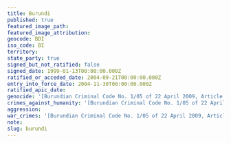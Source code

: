```yaml
---
title: Burundi
published: true
featured_image_path:
featured_image_attribution:
geocode: BDI
iso_code: BI
territory:
state_party: true
signed_but_not_ratified: false
signed_date: 1999-01-13T00:00:00.000Z
ratified_or_acceded_date: 2004-09-21T00:00:00.000Z
entry_into_force_date: 2004-11-30T00:00:00.000Z
ratified_apic_date:
genocide: '[Burundian Criminal Code No. 1/05 of 22 April 2009, Article 195](https://iccdb.hrlc.net/data/doc/240/)'
crimes_against_humanity: '[Burundian Criminal Code No. 1/05 of 22 April 2009, Article 196](https://iccdb.hrlc.net/data/doc/240/)'
aggression:
war_crimes: '[Burundian Criminal Code No. 1/05 of 22 April 2009, Article 198](https://iccdb.hrlc.net/data/doc/240/)'
note:
slug: burundi
---
```



